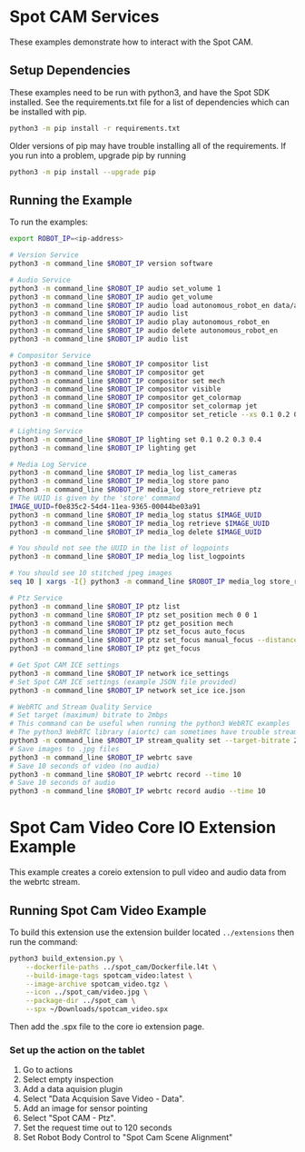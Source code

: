 <!--
Copyright (c) 2023 Boston Dynamics, Inc.  All rights reserved.

Downloading, reproducing, distributing or otherwise using the SDK Software
is subject to the terms and conditions of the Boston Dynamics Software
Development Kit License (20191101-BDSDK-SL).
-->

# Spot CAM Services

These examples demonstrate how to interact with the Spot CAM.

## Setup Dependencies

These examples need to be run with python3, and have the Spot SDK installed. See the requirements.txt file for a list of dependencies which can be installed with pip.

```sh
python3 -m pip install -r requirements.txt
```

Older versions of pip may have trouble installing all of the requirements. If you run into a problem, upgrade pip by running

```sh
python3 -m pip install --upgrade pip
```

## Running the Example

To run the examples:

```sh
export ROBOT_IP=<ip-address>

# Version Service
python3 -m command_line $ROBOT_IP version software

# Audio Service
python3 -m command_line $ROBOT_IP audio set_volume 1
python3 -m command_line $ROBOT_IP audio get_volume
python3 -m command_line $ROBOT_IP audio load autonomous_robot_en data/autonomous_robot_en.wav
python3 -m command_line $ROBOT_IP audio list
python3 -m command_line $ROBOT_IP audio play autonomous_robot_en
python3 -m command_line $ROBOT_IP audio delete autonomous_robot_en
python3 -m command_line $ROBOT_IP audio list

# Compositor Service
python3 -m command_line $ROBOT_IP compositor list
python3 -m command_line $ROBOT_IP compositor get
python3 -m command_line $ROBOT_IP compositor set mech
python3 -m command_line $ROBOT_IP compositor visible
python3 -m command_line $ROBOT_IP compositor get_colormap
python3 -m command_line $ROBOT_IP compositor set_colormap jet
python3 -m command_line $ROBOT_IP compositor set_reticle --xs 0.1 0.2 0.3 --ys 0.1 0.4 0.8 --unit c

# Lighting Service
python3 -m command_line $ROBOT_IP lighting set 0.1 0.2 0.3 0.4
python3 -m command_line $ROBOT_IP lighting get

# Media Log Service
python3 -m command_line $ROBOT_IP media_log list_cameras
python3 -m command_line $ROBOT_IP media_log store pano
python3 -m command_line $ROBOT_IP media_log store_retrieve ptz
# The UUID is given by the 'store' command
IMAGE_UUID=f0e835c2-54d4-11ea-9365-00044be03a91
python3 -m command_line $ROBOT_IP media_log status $IMAGE_UUID
python3 -m command_line $ROBOT_IP media_log retrieve $IMAGE_UUID
python3 -m command_line $ROBOT_IP media_log delete $IMAGE_UUID

# You should not see the UUID in the list of logpoints
python3 -m command_line $ROBOT_IP media_log list_logpoints

# You should see 10 stitched jpeg images
seq 10 | xargs -I{} python3 -m command_line $ROBOT_IP media_log store_retrieve pano

# Ptz Service
python3 -m command_line $ROBOT_IP ptz list
python3 -m command_line $ROBOT_IP ptz set_position mech 0 0 1
python3 -m command_line $ROBOT_IP ptz get_position mech
python3 -m command_line $ROBOT_IP ptz set_focus auto_focus
python3 -m command_line $ROBOT_IP ptz set_focus manual_focus --distance 5
python3 -m command_line $ROBOT_IP ptz get_focus

# Get Spot CAM ICE settings
python3 -m command_line $ROBOT_IP network ice_settings
# Set Spot CAM ICE settings (example JSON file provided)
python3 -m command_line $ROBOT_IP network set_ice ice.json

# WebRTC and Stream Quality Service
# Set target (maximum) bitrate to 2mbps
# This command can be useful when running the python3 WebRTC examples
# The python3 WebRTC library (aiortc) can sometimes have trouble streaming at higher bitrates
python3 -m command_line $ROBOT_IP stream_quality set --target-bitrate 2000000
# Save images to .jpg files
python3 -m command_line $ROBOT_IP webrtc save
# Save 10 seconds of video (no audio)
python3 -m command_line $ROBOT_IP webrtc record --time 10
# Save 10 seconds of audio
python3 -m command_line $ROBOT_IP webrtc record audio --time 10
```

# Spot Cam Video Core IO Extension Example

This example creates a coreio extension to pull video and audio data from the webrtc stream.

## Running Spot Cam Video Example

To build this extension use the extension builder located `../extensions` then run the command:

```sh
python3 build_extension.py \
    --dockerfile-paths ../spot_cam/Dockerfile.l4t \
    --build-image-tags spotcam_video:latest \
    --image-archive spotcam_video.tgz \
    --icon ../spot_cam/video.jpg \
    --package-dir ../spot_cam \
    --spx ~/Downloads/spotcam_video.spx
```

Then add the .spx file to the core io extension page.

### Set up the action on the tablet

1. Go to actions
2. Select empty inspection
3. Add a data aquision plugin
4. Select "Data Acquision Save Video - Data".
5. Add an image for sensor pointing
6. Select "Spot CAM - Ptz".
7. Set the request time out to 120 seconds
8. Set Robot Body Control to "Spot Cam Scene Alignment"
